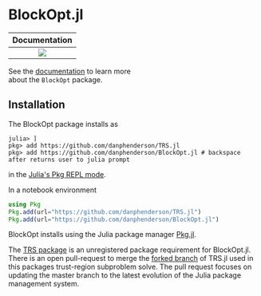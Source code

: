 # BlockOpt.jl

| **Documentation** | 
|:-----------------:|
| [![][docs-stable-img]](https://danphenderson.github.io/BlockOpt.jl/dev/) |

[docs-stable-img]: https://img.shields.io/badge/docs-stable-blue.svg

See the [documentation](https://danphenderson.github.io/BlockOpt.jl/dev/) to learn more  
about the `BlockOpt` package.

## Installation
The BlockOpt package installs as

```julia-repl
julia> ]
pkg> add https://github.com/danphenderson/TRS.jl
pkg> add https://github.com/danphenderson/BlockOpt.jl # backspace after returns user to julia prompt 
```

in the [Julia's Pkg REPL mode](https://docs.julialang.org/en/v1/stdlib/Pkg/index.html#Getting-Started-1).


In a notebook environment
```julia
using Pkg
Pkg.add(url="https://github.com/danphenderson/TRS.jl")
Pkg.add(url="https://github.com/danphenderson/BlockOpt.jl")
```
BlockOpt installs using the Julia package manager [Pkg.jl](https://pkgdocs.julialang.org/v1/).

The [TRS package](https://github.com/oxfordcontrol/TRS.jl) is an unregistered package 
requirement for BlockOpt.jl. There is an open pull-request to merge the 
[forked branch](https://github.com/danphenderson/TRS.jl) of TRS.jl used in this packages
trust-region subproblem solve. The pull request focuses on updating the master branch to the latest 
evolution of the Julia package management system. 